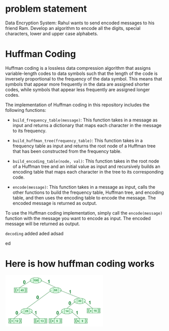 # problem statement

Data Encryption System: Rahul wants to send encoded messages to his friend Ram. Develop an algorithm to encode all the digits, special characters, lower and upper case alphabets.

# Huffman Coding

Huffman coding is a lossless data compression algorithm that assigns variable-length codes to data symbols such that the length of the code is inversely proportional to the frequency of the data symbol. This means that symbols that appear more frequently in the data are assigned shorter codes, while symbols that appear less frequently are assigned longer codes.

The implementation of Huffman coding in this repository includes the following functions:

- `build_frequency_table(message)`: This function takes in a message as input and returns a dictionary that maps each character in the message to its frequency.

- `build_huffman_tree(frequency_table)`: This function takes in a frequency table as input and returns the root node of a Huffman tree that has been constructed from the frequency table.

- `build_encoding_table(node, val)`: This function takes in the root node of a Huffman tree and an initial value as input and recursively builds an encoding table that maps each character in the tree to its corresponding code.

- `encode(message)`: This function takes in a message as input, calls the other functions to build the frequency table, Huffman tree, and encoding table, and then uses the encoding table to encode the message. The encoded message is returned as output.

To use the Huffman coding implementation, simply call the `encode(message)` function with the message you want to encode as input. The encoded message will be returned as output.

`decoding` added
aded
adsad

ed

# Here is how huffman coding works

<img src="./huffman_encoding.png">
